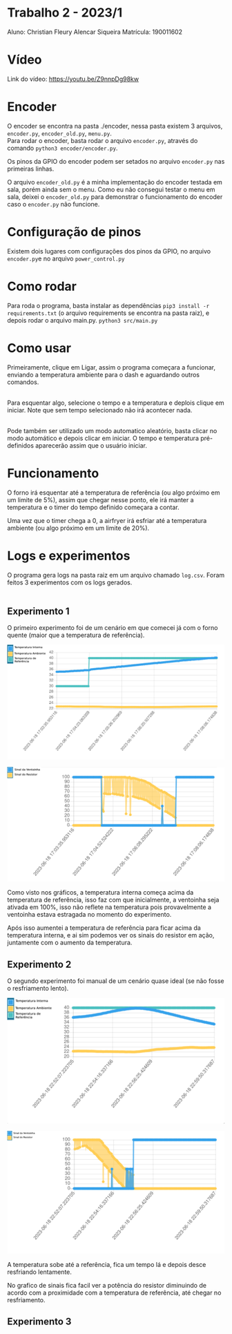 # Trabalho 2 - 2023/1
Aluno: Christian Fleury Alencar Siqueira
Matrícula: 190011602

# Vídeo

Link do vídeo: https://youtu.be/Z9nnpDg98kw <br>
# Encoder
O encoder se encontra na pasta ./encoder, nessa pasta existem 3 arquivos, ```encoder.py```, ```encoder_old.py```, ```menu.py```.<br>
Para rodar o encoder, basta rodar o arquivo ```encoder.py```, através do comando ```python3 encoder/encoder.py```. <br>

Os pinos da GPIO do encoder podem ser setados no arquivo ```encoder.py``` nas primeiras linhas. <br>

O arquivo ```encoder_old.py``` é a minha implementação do encoder testada em sala, porém ainda sem o menu. Como eu não consegui testar o menu em sala, deixei o ```encoder_old.py``` para demonstrar o funcionamento do encoder caso o ```encoder.py``` não funcione.

# Configuração de pinos

Existem dois lugares com configurações dos pinos da GPIO, no arquivo ```encoder.py```e no arquivo ```power_control.py``` <br>

# Como rodar

Para roda o programa, basta instalar as dependências ```pip3 install -r requirements.txt``` (o arquivo requirements se encontra na pasta raiz), e depois rodar o arquivo main.py. ```python3 src/main.py``` <br>

# Como usar

Primeiramente, clique em Ligar, assim o programa começara a funcionar, enviando a temperatura ambiente para o dash e aguardando outros comandos. <br><br>

Para esquentar algo, selecione o tempo e a temperatura e deplois clique em iniciar. Note que sem tempo selecionado não irá acontecer nada. <br><br>

Pode também ser utilizado um modo automatico aleatório, basta clicar no modo automático e depois clicar em iniciar. O tempo e temperatura pré-definidos aparecerão assim que o usuário iniciar.

# Funcionamento

O forno irá esquentar até a temperatura de referência (ou algo próximo em um limite de 5%), assim que chegar nesse ponto, ele irá manter a temperatura e o timer do tempo definido começara a contar. <br>

Uma vez que o timer chega a 0, a airfryer irá esfriar até a temperatura ambiente (ou algo próximo em um limite de 20%).

# Logs e experimentos

O programa gera logs na pasta raiz em um arquivo chamado ```log.csv```. Foram feitos 3 experimentos com os logs gerados. <br> <br>


## Experimento 1

O primeiro experimento foi de um cenário em que comecei já com o forno quente (maior que a temperatura de referência). <br>

![image info](./assets/sample_1_temperatures.png)

![image info](./assets/sample_1_signals.png)

Como visto nos gráficos, a temperatura interna começa acima da temperatura de referência, isso faz com que inicialmente, a ventoinha seja ativada em 100%, isso não reflete na temperatura pois provavelmente a ventoinha estava estragada no momento do experimento. <br>

Após isso aumentei a temperatura de referência para ficar acima da temperatura interna, e ai sim podemos ver os sinais do resistor em ação, juntamente com o aumento da temperatura.<br>

## Experimento 2

O segundo experimento foi manual de um cenário quase ideal (se não fosse o resfriamento lento). <br>

![image info](./assets/sample_2_temperatures.png)

![image info](./assets/sample_2_signals.png)

A temperatura sobe até a referência, fica um tempo lá e depois desce resfriando lentamente. <br>

No grafico de sinais fica facil ver a potência do resistor diminuindo de acordo com a proximidade com a temperatura de referência, até chegar no resfriamento. <br>

## Experimento 3

